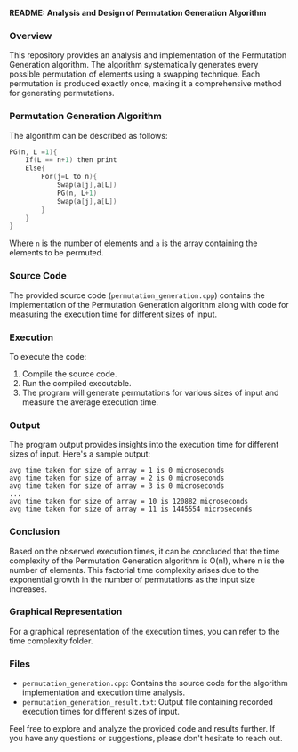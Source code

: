 **README: Analysis and Design of Permutation Generation Algorithm**

### Overview
This repository provides an analysis and implementation of the Permutation Generation algorithm. The algorithm systematically generates every possible permutation of elements using a swapping technique. Each permutation is produced exactly once, making it a comprehensive method for generating permutations.

### Permutation Generation Algorithm
The algorithm can be described as follows:
```cpp
PG(n, L =1){
    If(L == n+1) then print
    Else{
        For(j=L to n){
            Swap(a[j],a[L])
            PG(n, L+1)
            Swap(a[j],a[L])
        }
    }
}
```
Where `n` is the number of elements and `a` is the array containing the elements to be permuted.

### Source Code
The provided source code (`permutation_generation.cpp`) contains the implementation of the Permutation Generation algorithm along with code for measuring the execution time for different sizes of input.

### Execution
To execute the code:
1. Compile the source code.
2. Run the compiled executable.
3. The program will generate permutations for various sizes of input and measure the average execution time.

### Output
The program output provides insights into the execution time for different sizes of input. Here's a sample output:
```
avg time taken for size of array = 1 is 0 microseconds
avg time taken for size of array = 2 is 0 microseconds
avg time taken for size of array = 3 is 0 microseconds
...
avg time taken for size of array = 10 is 120882 microseconds
avg time taken for size of array = 11 is 1445554 microseconds
```

### Conclusion
Based on the observed execution times, it can be concluded that the time complexity of the Permutation Generation algorithm is O(n!), where n is the number of elements. This factorial time complexity arises due to the exponential growth in the number of permutations as the input size increases.

### Graphical Representation
For a graphical representation of the execution times, you can refer to the time complexity folder.

### Files
- `permutation_generation.cpp`: Contains the source code for the algorithm implementation and execution time analysis.
- `permutation_generation_result.txt`: Output file containing recorded execution times for different sizes of input.

Feel free to explore and analyze the provided code and results further. If you have any questions or suggestions, please don't hesitate to reach out.
